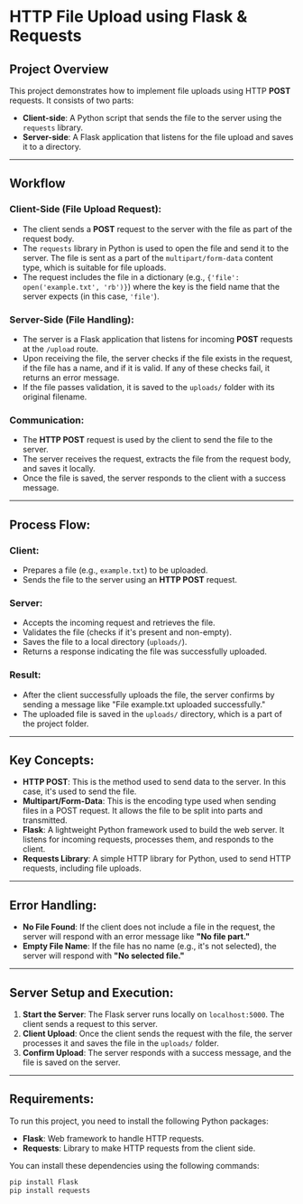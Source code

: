 # HTTP File Upload using Flask & Requests

## Project Overview

This project demonstrates how to implement file uploads using HTTP **POST** requests. It consists of two parts:

- **Client-side**: A Python script that sends the file to the server using the `requests` library.
- **Server-side**: A Flask application that listens for the file upload and saves it to a directory.

---

## Workflow

### Client-Side (File Upload Request):

- The client sends a **POST** request to the server with the file as part of the request body.
- The `requests` library in Python is used to open the file and send it to the server. The file is sent as a part of the `multipart/form-data` content type, which is suitable for file uploads.
- The request includes the file in a dictionary (e.g., `{'file': open('example.txt', 'rb')}`) where the key is the field name that the server expects (in this case, `'file'`).

### Server-Side (File Handling):

- The server is a Flask application that listens for incoming **POST** requests at the `/upload` route.
- Upon receiving the file, the server checks if the file exists in the request, if the file has a name, and if it is valid. If any of these checks fail, it returns an error message.
- If the file passes validation, it is saved to the `uploads/` folder with its original filename.

### Communication:

- The **HTTP POST** request is used by the client to send the file to the server.
- The server receives the request, extracts the file from the request body, and saves it locally.
- Once the file is saved, the server responds to the client with a success message.

---

## Process Flow:

### Client:

- Prepares a file (e.g., `example.txt`) to be uploaded.
- Sends the file to the server using an **HTTP POST** request.

### Server:

- Accepts the incoming request and retrieves the file.
- Validates the file (checks if it's present and non-empty).
- Saves the file to a local directory (`uploads/`).
- Returns a response indicating the file was successfully uploaded.

### Result:

- After the client successfully uploads the file, the server confirms by sending a message like "File example.txt uploaded successfully."
- The uploaded file is saved in the `uploads/` directory, which is a part of the project folder.

---

## Key Concepts:

- **HTTP POST**: This is the method used to send data to the server. In this case, it's used to send the file.
- **Multipart/Form-Data**: This is the encoding type used when sending files in a POST request. It allows the file to be split into parts and transmitted.
- **Flask**: A lightweight Python framework used to build the web server. It listens for incoming requests, processes them, and responds to the client.
- **Requests Library**: A simple HTTP library for Python, used to send HTTP requests, including file uploads.

---

## Error Handling:

- **No File Found**: If the client does not include a file in the request, the server will respond with an error message like **"No file part."**
- **Empty File Name**: If the file has no name (e.g., it's not selected), the server will respond with **"No selected file."**

---

## Server Setup and Execution:

1. **Start the Server**: The Flask server runs locally on `localhost:5000`. The client sends a request to this server.
2. **Client Upload**: Once the client sends the request with the file, the server processes it and saves the file in the `uploads/` folder.
3. **Confirm Upload**: The server responds with a success message, and the file is saved on the server.

---

## Requirements:

To run this project, you need to install the following Python packages:

- **Flask**: Web framework to handle HTTP requests.
- **Requests**: Library to make HTTP requests from the client side.

You can install these dependencies using the following commands:

```bash
pip install Flask
pip install requests
```

